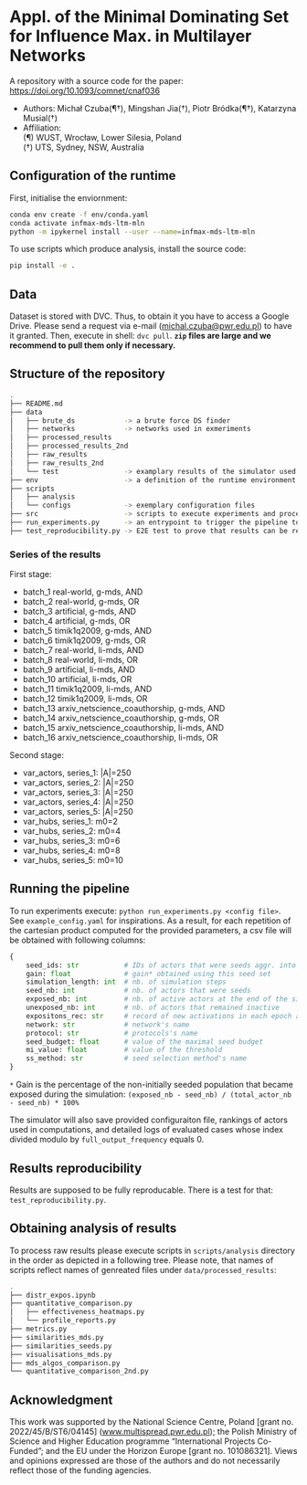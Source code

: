 # Appl. of the Minimal Dominating Set for Influence Max. in Multilayer Networks

A repository with a source code for the paper: https://doi.org/10.1093/comnet/cnaf036

* Authors: Michał Czuba(¶†), Mingshan Jia(†), Piotr Bródka(¶†), Katarzyna Musial(†)
* Affiliation:  
        (¶) WUST, Wrocław, Lower Silesia, Poland  
        (†) UTS, Sydney, NSW, Australia

## Configuration of the runtime

First, initialise the enviornment:

```bash
conda env create -f env/conda.yaml
conda activate infmax-mds-ltm-mln
python -m ipykernel install --user --name=infmax-mds-ltm-mln
```

To use scripts which produce analysis, install the source code:

```bash
pip install -e .
```

## Data

Dataset is stored with DVC. Thus, to obtain it you have to access a Google Drive. Please
send a request via e-mail (michal.czuba@pwr.edu.pl) to have it granted. Then, execute in shell:
`dvc pull`. **`zip` files are large and we recommend to pull them only if necessary.**

## Structure of the repository

```bash
.
├── README.md
├── data
│   ├── brute_ds            -> a brute force DS finder
│   ├── networks            -> networks used in exmeriments
│   ├── processed_results
│   ├── processed_results_2nd
│   ├── raw_results
│   ├── raw_results_2nd
│   └── test                -> examplary results of the simulator used in the E2E test
├── env                     -> a definition of the runtime environment
├── scripts
│   ├── analysis
│   └── configs             -> exemplary configuration files
├── src                     -> scripts to execute experiments and process the results
├── run_experiments.py      -> an entrypoint to trigger the pipeline to evaluate MDS in InfMax
├── test_reproducibility.py -> E2E test to prove that results can be repeated
```

### Series of the results

First stage:

- batch_1 real-world, g-mds, AND
- batch_2 real-world, g-mds, OR
- batch_3 artificial, g-mds, AND
- batch_4 artificial, g-mds, OR
- batch_5 timik1q2009, g-mds, AND
- batch_6 timik1q2009, g-mds, OR
- batch_7 real-world, li-mds, AND
- batch_8 real-world, li-mds, OR
- batch_9 artificial, li-mds, AND
- batch_10 artificial, li-mds, OR
- batch_11 timik1q2009, li-mds, AND
- batch_12 timik1q2009, li-mds, OR
- batch_13 arxiv_netscience_coauthorship, g-mds, AND
- batch_14 arxiv_netscience_coauthorship, g-mds, OR
- batch_15 arxiv_netscience_coauthorship, li-mds, AND
- batch_16 arxiv_netscience_coauthorship, li-mds, OR

Second stage:

- var_actors, series_1: |A|=250
- var_actors, series_2: |A|=250
- var_actors, series_3: |A|=250
- var_actors, series_4: |A|=250
- var_actors, series_5: |A|=250
- var_hubs, series_1: m0=2 
- var_hubs, series_2: m0=4 
- var_hubs, series_3: m0=6 
- var_hubs, series_4: m0=8 
- var_hubs, series_5: m0=10 


## Running the pipeline

To run experiments execute: `python run_experiments.py <config file>`. See `example_config.yaml` for
inspirations. As a result, for each repetition of the cartesian product computed for the provided
parameters, a csv file will be obtained with following columns:

```python
{
    seed_ids: str           # IDs of actors that were seeds aggr. into string (sep. by ;)
    gain: float             # gain* obtained using this seed set
    simulation_length: int  # nb. of simulation steps
    seed_nb: int            # nb. of actors that were seeds
    exposed_nb: int         # nb. of active actors at the end of the simulation
    unexposed_nb: int       # nb. of actors that remained inactive
    expositons_rec: str     # record of new activations in each epoch aggr. into string (sep. by ;)
    network: str            # network's name
    protocol: str           # protocols's name
    seed_budget: float      # value of the maximal seed budget
    mi_value: float         # value of the threshold
    ss_method: str          # seed selection method's name
}
```

`*` Gain is the percentage of the non-initially seeded population that became exposed during the
simulation: `(exposed_nb - seed_nb) / (total_actor_nb - seed_nb) * 100%`

The simulator will also save provided configuraiton file, rankings of actors used in computations,
and detailed logs of evaluated cases whose index divided modulo by `full_output_frequency` equals 0.

## Results reproducibility

Results are supposed to be fully reproducable. There is a test for that: `test_reproducibility.py`.

## Obtaining analysis of results

To process raw results please execute scripts in `scripts/analysis` directory in the order as 
depicted in a following tree. Please note, that names of scripts reflect names of genreated files
under `data/processed_results`:

```bash
.
├── distr_expos.ipynb
├── quantitative_comparison.py
│   ├── effectiveness_heatmaps.py
│   └── profile_reports.py
├── metrics.py
├── similarities_mds.py
├── similarities_seeds.py
├── visualisations_mds.py
├── mds_algos_comparison.py
└── quantitative_comparison_2nd.py
```

## Acknowledgment

This work was supported by the National Science Centre, Poland [grant no. 2022/45/B/ST6/04145]
(www.multispread.pwr.edu.pl); the Polish Ministry of Science and Higher Education programme
“International Projects Co-Funded”; and the EU under the Horizon Europe [grant no. 101086321].
Views and opinions expressed are those of the authors and do not necessarily reflect those of
the funding agencies.
